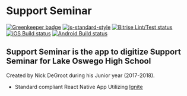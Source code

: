 # Support Seminar

[![Greenkeeper badge](https://badges.greenkeeper.io/nbd9/SupportSeminar.svg)](https://greenkeeper.io/)
[![js-standard-style](https://img.shields.io/badge/code%20style-standard-brightgreen.svg?style=flat)](http://standardjs.com/)
[![Bitrise Lint/Test status](https://www.bitrise.io/app/ae770ab7a73d23c7/status.svg?token=Z_exzYDArNYYvHDaCKZNaQ)](https://www.bitrise.io/app/ae770ab7a73d23c7)
[![iOS Build status](https://build.appcenter.ms/v0.1/apps/06553d9b-f0f8-472a-a7e5-11eee8640bee/branches/master/badge)](https://appcenter.ms)
[![Android Build status](https://build.appcenter.ms/v0.1/apps/749960b5-d85b-4ce7-8458-bf0d134be205/branches/master/badge)](https://appcenter.ms)

## Support Seminar is the app to digitize Support Seminar for Lake Oswego High School
Created by Nick DeGroot during his Junior year (2017-2018).

* Standard compliant React Native App Utilizing [Ignite](https://github.com/infinitered/ignite)
